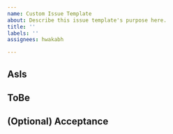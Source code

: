 ```yaml
---
name: Custom Issue Template
about: Describe this issue template's purpose here.
title: ''
labels: ''
assignees: hwakabh

---
```


## AsIs


## ToBe


## (Optional) Acceptance
